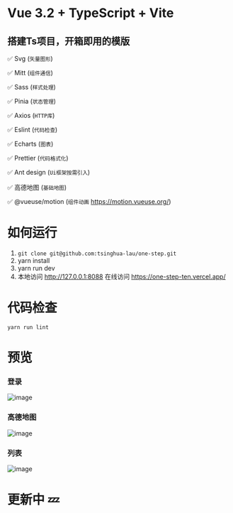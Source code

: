 # Vue 3.2 + TypeScript + Vite

## 搭建Ts项目，开箱即用的模版

:white_check_mark: Svg (`矢量图形`)

:white_check_mark: Mitt  (`组件通信`)

:white_check_mark: Sass (`样式处理`)

:white_check_mark: Pinia (`状态管理`)

:white_check_mark: Axios (`HTTP库`)

:white_check_mark: Eslint (`代码检查`)

:white_check_mark: Echarts (`图表`)

:white_check_mark: Prettier (`代码格式化`)

:white_check_mark: Ant design (`Ui框架按需引入`)


:white_check_mark: 高德地图 (`基础地图`)

:white_check_mark: @vueuse/motion (`组件动画` https://motion.vueuse.org/)

# 如何运行

1. `git clone git@github.com:tsinghua-lau/one-step.git`
2. yarn install
3. yarn run dev
3. 本地访问 http://127.0.0.1:8088  在线访问 https://one-step-ten.vercel.app/

# 代码检查

`yarn run lint` 

# 预览

### 登录
![image](https://github.com/tsinghua-lau/one-step/blob/master/src/assets/preview/index.png?raw=true)

### 高德地图
![image](https://github.com/tsinghua-lau/one-step/blob/master/src/assets/preview/gd.png?raw=true)

### 列表
![image](https://github.com/tsinghua-lau/one-step/blob/master/src/assets/preview/list.png?raw=true)

# 更新中 💤
